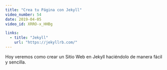```yaml
---
title: "Crea tu Página con Jekyll"
video_number: 54
date: 2019-04-05
video_id: XRRO-x_HHBg

links:
  - title: "Jekyll"
    url: "https://jekyllrb.com/"
---
```


Hoy veremos como crear un Sitio Web en Jekyll haciéndolo de manera fácil y sencilla.

